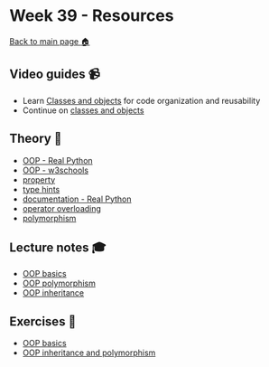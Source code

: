 # Week 39 - Resources

[Back to main page :house:](https://github.com/kokchun/Python-course-AI22)

## Video guides :video_camera:
- Learn [Classes and objects][class_vid] for code organization and reusability 
- Continue on [classes and objects][class_vid2]

[class_vid]: https://www.youtube.com/watch?v=wfcWRAxRVBA
[class_vid2]: https://www.youtube.com/watch?v=WOwi0h_-dfA

## Theory :book:
- [OOP - Real Python][OOP_real]
- [OOP - w3schools][w3OOP]
- [property][prop]
- [type hints](https://realpython.com/lessons/type-hinting/)
- [documentation - Real Python](https://realpython.com/documenting-python-code/)
- [operator overloading](https://www.geeksforgeeks.org/operator-overloading-in-python/)
- [polymorphism](https://www.programiz.com/python-programming/polymorphism)

[OOP_real]: https://realpython.com/python3-object-oriented-programming/
[w3OOP]: https://www.w3schools.com/python/python_classes.asp
[prop]: https://www.programiz.com/python-programming/property


## Lecture notes :mortar_board:

- [OOP basics](https://github.com/kokchun/Python-course-AI22/blob/main/Lectures/Lec11-OOP_basics.ipynb)
- [OOP polymorphism](https://github.com/kokchun/Python-course-AI22/blob/main/Lectures/Lec12-polymorphism.ipynb)
- [OOP inheritance](https://github.com/kokchun/Python-course-AI22/blob/main/Lectures/Lec13-inheritance.ipynb)

## Exercises :running:

- [OOP basics][OOP_exer]
- [OOP inheritance and polymorphism](https://github.com/kokchun/Python-course-AI22/blob/main/Exercises/E12-OOP-inheritance_polymorphism.ipynb)

[OOP_exer]: https://github.com/kokchun/Python-course-AI22/blob/main/Exercises/E11-OOP-basic-exercise.ipynb